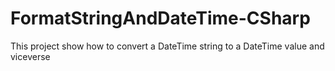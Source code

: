 # FormatStringAndDateTime-CSharp

This project show how to convert a DateTime string to a DateTime value and viceverse
